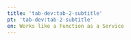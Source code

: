 ```yaml
---
title: 'tab-dev:tab-2-subtitle'
pt: 'tab-dev:tab-2-subtitle'
en: Works like a Function as a Service
---
```



